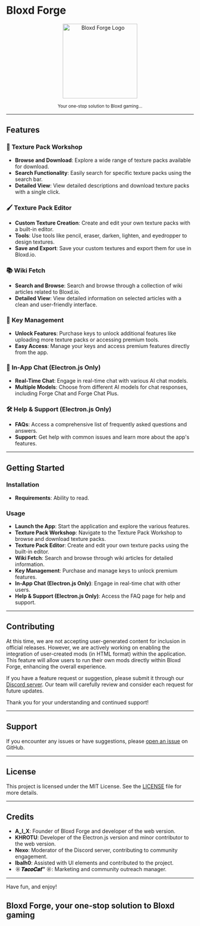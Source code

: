 # Bloxd Forge

<p align="center">
  <img src="https://i.imgur.com/SsES9QT.png" alt="Bloxd Forge Logo" width="200">
</p>

<p align="center">
  <small>Your one-stop solution to Bloxd gaming...</small>
</p>

---

## Features

### 🎨 **Texture Pack Workshop**

- **Browse and Download**: Explore a wide range of texture packs available for download.
- **Search Functionality**: Easily search for specific texture packs using the search bar.
- **Detailed View**: View detailed descriptions and download texture packs with a single click.

### 🖌️ **Texture Pack Editor**

- **Custom Texture Creation**: Create and edit your own texture packs with a built-in editor.
- **Tools**: Use tools like pencil, eraser, darken, lighten, and eyedropper to design textures.
- **Save and Export**: Save your custom textures and export them for use in Bloxd.io.

### 📚 **Wiki Fetch**

- **Search and Browse**: Search and browse through a collection of wiki articles related to Bloxd.io.
- **Detailed View**: View detailed information on selected articles with a clean and user-friendly interface.

### 🔑 **Key Management**

- **Unlock Features**: Purchase keys to unlock additional features like uploading more texture packs or accessing premium tools.
- **Easy Access**: Manage your keys and access premium features directly from the app.

### 💬 **In-App Chat (Electron.js Only)**

- **Real-Time Chat**: Engage in real-time chat with various AI chat models.
- **Multiple Models**: Choose from different AI models for chat responses, including Forge Chat and Forge Chat Plus.

### 🛠️ **Help & Support (Electron.js Only)**

- **FAQs**: Access a comprehensive list of frequently asked questions and answers.
- **Support**: Get help with common issues and learn more about the app's features.

---

## Getting Started

### Installation

- **Requirements**: Ability to read.

### Usage

- **Launch the App**: Start the application and explore the various features.
- **Texture Pack Workshop**: Navigate to the Texture Pack Workshop to browse and download texture packs.
- **Texture Pack Editor**: Create and edit your own texture packs using the built-in editor.
- **Wiki Fetch**: Search and browse through wiki articles for detailed information.
- **Key Management**: Purchase and manage keys to unlock premium features.
- **In-App Chat (Electron.js Only)**: Engage in real-time chat with other users.
- **Help & Support (Electron.js Only)**: Access the FAQ page for help and support.

---

## Contributing

At this time, we are not accepting user-generated content for inclusion in official releases. However, we are actively working on enabling the integration of user-created mods (in HTML format) within the application. This feature will allow users to run their own mods directly within Bloxd Forge, enhancing the overall experience.

If you have a feature request or suggestion, please submit it through our [Discord server](https://discord.gg/bwGRAC4WgE). Our team will carefully review and consider each request for future updates.

Thank you for your understanding and continued support!

---

## Support

If you encounter any issues or have suggestions, please [open an issue](https://github.com/KHROTU/Bloxd-Forge/issues) on GitHub.

---

## License

This project is licensed under the MIT License. See the [LICENSE](LICENSE.txt) file for more details.

---

## Credits

- **A_I_X**: Founder of Bloxd Forge and developer of the web version.
- **KHROTU**: Developer of the Electron.js version and minor contributor to the web version.
- **Nexo**: Moderator of the Discord server, contributing to community engagement.
- **Ibalh0**: Assisted with UI elements and contributed to the project.
- **☼_𝐓𝐚𝐜𝐨𝐂𝐚𝐭_™ ☼**: Marketing and community outreach manager.

---

Have fun, and enjoy!

## Bloxd Forge, your one-stop solution to Bloxd gaming

